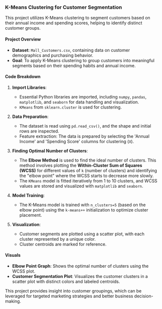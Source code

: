 ### K-Means Clustering for Customer Segmentation

This project utilizes K-Means clustering to segment customers based on their annual income and spending scores, helping to identify distinct customer groups.

#### Project Overview
- **Dataset**: `Mall_Customers.csv`, containing data on customer demographics and purchasing behavior.
- **Goal**: To apply K-Means clustering to group customers into meaningful segments based on their spending habits and annual income.

#### Code Breakdown
1. **Import Libraries**: 
   - Essential Python libraries are imported, including `numpy`, `pandas`, `matplotlib`, and `seaborn` for data handling and visualization.
   - `KMeans` from `sklearn.cluster` is used for clustering.

2. **Data Preparation**:
   - The dataset is read using `pd.read_csv()`, and the shape and initial rows are inspected.
   - Feature extraction: The data is prepared by selecting the 'Annual Income' and 'Spending Score' columns for clustering (`X`).

3. **Finding Optimal Number of Clusters**:
   - The **Elbow Method** is used to find the ideal number of clusters. This method involves plotting the **Within-Cluster Sum of Squares (WCSS)** for different values of `k` (number of clusters) and identifying the "elbow point" where the WCSS starts to decrease more slowly.
   - The `KMeans` model is fitted iteratively from 1 to 10 clusters, and WCSS values are stored and visualized with `matplotlib` and `seaborn`.

4. **Model Training**:
   - The K-Means model is trained with `n_clusters=5` (based on the elbow point) using the `k-means++` initialization to optimize cluster placement.

5. **Visualization**:
   - Customer segments are plotted using a scatter plot, with each cluster represented by a unique color.
   - Cluster centroids are marked for reference.

#### Visuals
- **Elbow Point Graph**: Shows the optimal number of clusters using the WCSS plot.
- **Customer Segmentation Plot**: Visualizes the customer clusters in a scatter plot with distinct colors and labeled centroids.

This project provides insight into customer groupings, which can be leveraged for targeted marketing strategies and better business decision-making.
